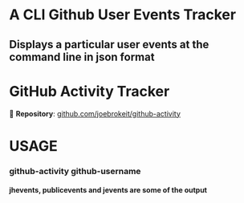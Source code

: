 # A CLI Github User Events Tracker
## Displays a particular user events at the command line in json format

# GitHub Activity Tracker

🔗 **Repository**: [github.com/joebrokeit/github-activity](https://github.com/joebrokeit/github-activity)


# USAGE
### github-activity github-username

#### jhevents, publicevents and jevents are some of the output

